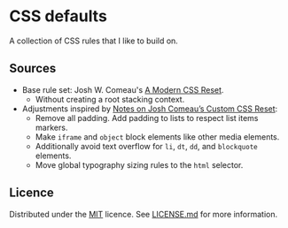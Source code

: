 # CSS defaults

A collection of CSS rules that I like to build on.

## Sources

- Base rule set: Josh W. Comeau's [A Modern CSS Reset](https://www.joshwcomeau.com/css/custom-css-reset/).
    - Without creating a root stacking context.
- Adjustments inspired by [Notes on Josh Comeau’s Custom CSS Reset](https://css-tricks.com/notes-on-josh-comeaus-custom-css-reset):
    - Remove all padding. Add padding to lists to respect list items markers.
    - Make `iframe` and `object` block elements like other media elements.
    - Additionally avoid text overflow for `li`, `dt`, `dd`, and `blockquote` elements.
    - Move global typography sizing rules to the `html` selector.

## Licence

Distributed under the [MIT](https://spdx.org/licenses/MIT.html) licence. See [LICENSE.md](./LICENSE.md) for more information.
